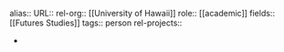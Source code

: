 alias::
URL::
rel-org:: [[University of Hawaii]] 
role:: [[academic]] 
fields:: [[Futures Studies]] 
tags:: person
rel-projects::


-